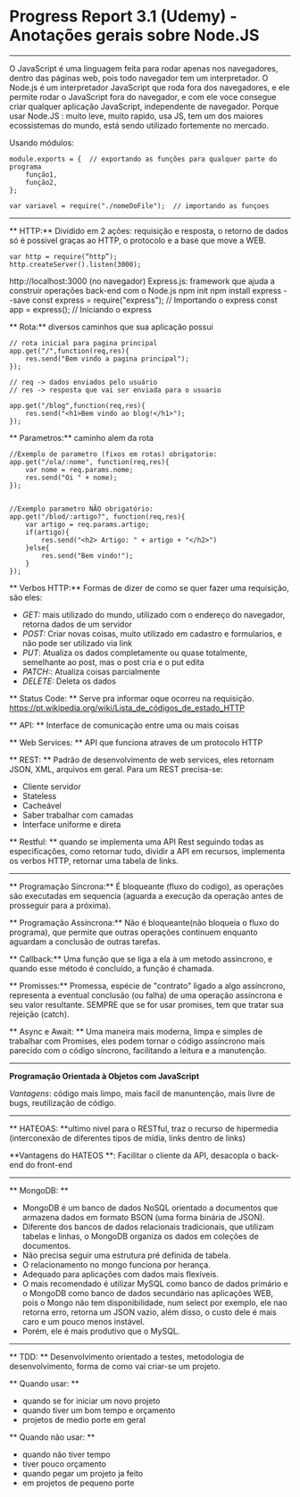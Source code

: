 # Progress Report 3.1 (Udemy) - Anotações gerais sobre Node.JS

---

O JavaScript é uma linguagem feita para rodar apenas nos navegadores, dentro das páginas web, pois todo navegador tem um interpretador.
O Node.js é um interpretador JavaScript que roda fora dos navegadores, e ele permite rodar o JavaScript fora do navegador, e com ele voce consegue criar qualquer aplicação JavaScript, independente de navegador.
Porque usar Node.JS : muito leve, muito rapido, usa JS, tem um dos maiores ecossistemas do mundo, está sendo utilizado fortemente no mercado.

Usando módulos:

```
module.exports = {  // exportando as funções para qualquer parte do programa
    função1,
    função2,
};

var variavel = require("./nomeDoFile");  // importando as funçoes
```

---

** HTTP:**  Dividido em 2 ações: requisição e resposta, o retorno de dados só é possivel graças ao HTTP, o protocolo e a base que move a WEB.



```
var http = require(“http”);
http.createServer().listen(3000);
```

http://localhost:3000 (no navegador)
Express.js: framework que ajuda a construir operações back-end com o Node.js
npm init
npm install express --save
const express = require("express"); // Importando o express
const app = express(); // Iniciando o express

** Rota:**  diversos caminhos que sua aplicação possui

```
// rota inicial para pagina principal
app.get("/",function(req,res){
    res.send("Bem vindo a pagina principal");
});

// req -> dados enviados pelo usuário
// res -> resposta que vai ser enviada para o usuario

app.get("/blog",function(req,res){
    res.send("<h1>Bem vindo ao blog!</h1>");
});
```


** Parametros:**  caminho alem da rota
````
//Exemplo de parametro (fixos em rotas) obrigatorio:
app.get("/ola/:nome", function(req,res){
    var nome = req.params.nome;
    res.send("Oi " + nome);
});


//Exemplo parametro NÃO obrigatório:
app.get("/blod/:artigo?", function(req,res){
    var artigo = req.params.artigo;
    if(artigo){
        res.send("<h2> Artigo: " + artigo + "</h2>")
    }else{
        res.send("Bem vindo!");
    }
});
````

** Verbos HTTP:**  Formas de dizer de como se quer fazer uma requisição, são eles:
 - *GET:* mais utilizado do mundo, utilizado com o endereço do navegador, retorna dados de um servidor
 - *POST:* Criar novas coisas, muito utilizado em cadastro e formularios, e não pode ser utilizado via link
 - *PUT*: Atualiza os dados completamente ou quase totalmente, semelhante ao post, mas o post cria e o put edita
 - *PATCH:*: Atualiza coisas parcialmente
 - *DELETE:* Deleta os dados

** Status Code: ** Serve pra informar oque ocorreu na requisição. https://pt.wikipedia.org/wiki/Lista_de_códigos_de_estado_HTTP

** API: ** Interface de comunicação entre uma ou mais coisas

** Web Services: ** API que funciona atraves de um protocolo HTTP

** REST: ** Padrão de desenvolvimento de web services, eles retornam JSON, XML, arquivos em geral. Para um REST precisa-se:
- Cliente servidor
- Stateless
- Cacheável
- Saber trabalhar com camadas
- Interface uniforme e direta

** Restful: ** quando se implementa uma API Rest seguindo todas as especificações, como retornar tudo, dividir a API em recursos, implementa os verbos HTTP, retornar uma tabela de links.  


_________________
** Programação Síncrona:**  É bloqueante (fluxo do codigo), as operações são executadas em sequencia (aguarda a execução da operação antes de prosseguir para a próxima).


** Programação Assíncrona:**  Não é bloqueante(não bloqueia o fluxo do programa), que permite que outras operações continuem enquanto aguardam a conclusão de outras tarefas.


** Callback:**  Uma função que se liga a ela à um metodo assincrono, e quando esse método é concluído, a função é chamada.


** Promisses:**  Promessa, espécie de "contrato" ligado a algo assíncrono, representa a eventual conclusão (ou falha) de uma operação assíncrona e seu valor resultante. SEMPRE que se for usar promises, tem que tratar sua rejeição (catch).


** Async e Await: ** Uma maneira mais moderna, limpa e simples de trabalhar com Promises, eles podem tornar o código assíncrono mais parecido com o código síncrono, facilitando a leitura e a manutenção.

________________________________________
**Programação Orientada à Objetos com JavaScript**

*Vantagens*: código mais limpo, mais facil de manuntenção, mais livre de bugs, reutilização de código.

---
** HATEOAS: **ultimo nivel para o RESTful, traz o recurso de hipermedia (interconexão de diferentes tipos de mídia, links dentro de links)

**Vantagens do HATEOS **: Facilitar o cliente da API, desacopla o back-end do front-end

---

** MongoDB: ** 
- MongoDB é um banco de dados  NoSQL orientado a documentos que armazena dados em formato BSON (uma forma binária de JSON).
- Diferente dos bancos de dados relacionais tradicionais, que utilizam tabelas e linhas, o MongoDB organiza os dados em coleções de documentos.
-  Não precisa seguir uma estrutura pré definida de tabela. 
-  O relacionamento no mongo funciona por herança.
-  Adequado para aplicações com dados mais flexíveis.
-  O mais recomendado é utilizar MySQL como banco de dados primário e o MongoDB como banco de dados secundário nas aplicações WEB, pois o Mongo não tem disponibilidade, num select por exemplo, ele nao retorna erro, retorna um JSON vazio, além disso, o custo dele é mais caro e um pouco menos instável.
-  Porém, ele é mais produtivo que o MySQL.

---

** TDD: ** Desenvolvimento orientado a testes, metodologia de desenvolvimento, forma de como vai criar-se um projeto.

** Quando usar: **
- quando se for iniciar um novo projeto
- quando tiver um bom tempo e orçamento
- projetos de medio porte em geral

** Quando não usar: ** 
   - quando não tiver tempo
   - tiver pouco orçamento
   - quando pegar um projeto ja feito
   - em projetos de pequeno porte




